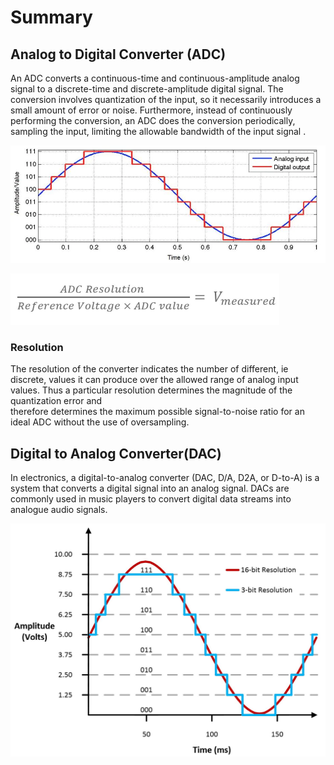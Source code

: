 # Summary 

## Analog to Digital Converter (ADC)

An ADC converts a continuous-time and continuous-amplitude analog signal to a discrete-time and discrete-amplitude digital signal. The conversion involves quantization of the input, so it necessarily introduces a small amount of error or noise. Furthermore, instead of continuously performing the conversion, an ADC does the conversion periodically, 
sampling the input, limiting the allowable bandwidth of the input signal . 

![lol](assignments/Assets/0418_adc_signal_2.png)

![lo](assignments/Assets/Screenshot_from_2019-06-20_14-47-28.png)

### Resolution

The resolution of the converter indicates the number of different, ie discrete, values it can produce over the allowed range of analog input values. Thus a particular resolution determines the magnitude of the quantization error and \
therefore determines the maximum possible signal-to-noise ratio for an ideal ADC without the use of oversampling.



## Digital to Analog Converter(DAC)

In electronics, a digital-to-analog converter (DAC, D/A, D2A, or D-to-A) is a system that converts a digital signal into an analog signal.
DACs are commonly used in music players to convert digital data streams into analogue audio signals.

![Dac](assignments/Assets/dac.jpg)
